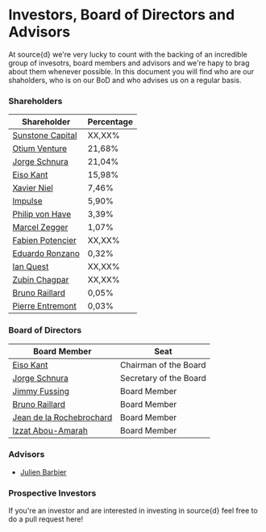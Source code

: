 # Investors, Board of Directors and Advisors
At source{d} we're very lucky to count with the backing of an incredible group of invesotrs, board members and advisors and we're hapy to brag about them whenever possible. In this document you will find who are our shaholders, who is on our BoD and who advises us on a regular basis.<br>
### Shareholders
Shareholder | Percentage
------------|------------
<a href="http://sunstone.eu/portfolio/portfolio-technology-ventures/">Sunstone Capital</a> | XX,XX%
<a href="http://www.otiumcapital.com/">Otium Venture</a> | 21,68%
<a href="https://linkedin.com/in/jorgeschnura">Jorge Schnura</a> | 21,04%
<a href="https://linkedin.com/in/eisokant">Eiso Kant</a> | 15,98%
<a href="https://en.wikipedia.org/wiki/Xavier_Niel">Xavier Niel</a> | 7,46%
<a href="http://www.impulse.com.kw/portfolio/">Impulse</a> | 5,90%
<a href="https://linkedin.com/in/philip-von-have-29b46a20">Philip von Have</a> | 3,39%
<a href="https://linkedin.com/in/marcel-zegger-65751b5">Marcel Zegger</a> | 1,07%
<a href="https://linkedin.com/in/fabienpotencier">Fabien Potencier</a> | XX,XX%
<a href="https://linkedin.com/in/eduardoronzano">Eduardo Ronzano</a> | 0,32%
<a href="https://linkedin.com/in/ian-quest-918422b">Ian Quest</a> | XX,XX%
<a href="https://linkedin.com/in/zubinchagpar">Zubin Chagpar</a> | XX,XX%
<a href="https://linkedin.com/in/brunoraillard">Bruno Raillard</a> | 0,05%
<a href="https://linkedin.com/in/pierreentremont">Pierre Entremont</a> | 0,03%

### Board of Directors
Board Member | Seat
-------------|-------------
<a href="https://linkedin.com/in/eisokant">Eiso Kant</a> | Chairman of the Board
<a href="https://linkedin.com/in/jorgeschnura">Jorge Schnura</a> | Secretary of the Board
<a href="https://linkedin.com/in/jinielsen">Jimmy Fussing</a> | Board Member
<a href="https://linkedin.com/in/brunoraillard">Bruno Raillard</a> | Board Member
<a href="https://linkedin.com/in/jeandlr">Jean de la Rochebrochard</a> | Board Member
<a href="linkedin.com/in/izzat-abou-amarah-7a79691">Izzat Abou-Amarah</a> | Board Member

### Advisors
* <a href="linkedin.com/in/julienbarbier">Julien Barbier</a>

### Prospective Investors
If you're an investor and are interested in investing in source{d} feel free to do a pull request here!
